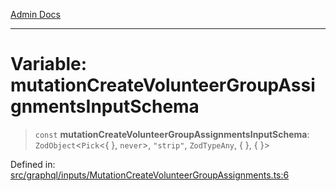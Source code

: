 [Admin Docs](/)

***

# Variable: mutationCreateVolunteerGroupAssignmentsInputSchema

> `const` **mutationCreateVolunteerGroupAssignmentsInputSchema**: `ZodObject`\<`Pick`\<\{ \}, `never`\>, `"strip"`, `ZodTypeAny`, \{ \}, \{ \}\>

Defined in: [src/graphql/inputs/MutationCreateVolunteerGroupAssignments.ts:6](https://github.com/gautam-divyanshu/talawa-api/blob/84910820371ade6fdca33545b3a0fc1e929731b2/src/graphql/inputs/MutationCreateVolunteerGroupAssignments.ts#L6)
